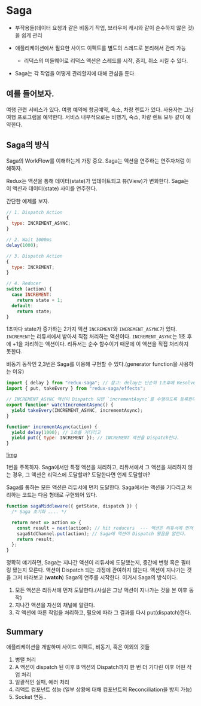 # Saga

- 부작용들(데이터 요청과 같은 비동기 작업, 브라우저 캐시와 같이 순수하지 않은 것)을 쉽게 관리

- 애플리케이션에서 필요한 사이드 이펙트를 별도의 스레드로 분리해서 관리 가능

  - 리덕스의 미들웨어로 리덕스 액션은 스레드를 시작, 중지, 취소 시킬 수 있다.

- Saga는 각 작업을 어떻게 관리할지에 대해 관심을 둔다.

## 예를 들어보자.

여행 관련 서비스가 있다. 여행 예약에 항공예약, 숙소, 차량 렌트가 있다. 사용자는 그냥 여행 프로그램을 예약한다. 서비스 내부적으로는 비행기, 숙소, 차량 렌트 모두 같이 예약한다.

## Saga의 방식

Saga의 WorkFlow를 이해하는게 가장 중요.
Saga는 액션을 연주하는 연주자처럼 이해하자.

Redux는 액션을 통해 데이터(state)가 업데이트되고 뷰(View)가 변화한다.
Saga는 이 액션과 데이터(state) 사이를 연주한다.

간단한 예제를 보자.

```js
// 1. Dispatch Action
{
  type: INCREMENT_ASYNC;
}

// 2. Wait 1000ms
delay(1000);

// 3. Dispatch Action
{
  type: INCREMENT;
}

// 4. Reducer
switch (action) {
  case INCREMENT:
    return state + 1;
  default:
    return state;
}
```

1초마다 state가 증가하는 2가지 액션 `INCREMENT`와 `INCREMENT_ASYNC`가 있다.
`INCREMENT`는 리듀서에서 받아서 직접 처리하는 액션이다.
`INCREMENT_ASYNC`는 1초 후에 +1을 처리하는 액션이다.
리듀서는 순수 함수이기 때문에 이 액션을 직접 처리하지 못한다.

비동기 동작인 2,3번은 Saga를 이용해 구현할 수 있다.(generator function을 사용하는 이유)

```js
import { delay } from "redux-saga"; // 참고: delay는 단순히 1초후에 Resolve가 되는 Promise다.
import { put, takeEvery } from "redux-saga/effects";

// INCREMENT_ASYNC 액션이 Dispatch 되면 `incrementAsync`를 수행하도록 등록한다.
export function* watchIncrementAsync() {
  yield takeEvery(INCREMENT_ASYNC, incrementAsync);
}

function* incrementAsync(action) {
  yield delay(1000); // 1초를 기다리고
  yield put({ type: INCREMENT }); // INCREMENT 액션을 Dispatch한다.
}
```

[!img](https://image.toast.com/aaaadh/real/2017/techblog/3%282%29.png)

1번을 주목하자.
Saga에서만 특정 액션을 처리하고, 리듀서에서 그 액션을 처리하지 않는 경우,
그 액션은 리덕스에 도달할까? 도달한다면 언제 도달할까?

Saga를 통하는 모든 액션은 리듀서에 먼저 도달한다.
Saga에서는 액션을 기다리고 처리하는 코드는 다음 형태로 구현되어 있다.

```js
function sagaMiddleware({ getState, dispatch }) {
  /* Saga 초기화 .... */

  return next => action => {
    const result = next(action); // hit reducers  --- 액션은 리듀서에 먼저 도달한다.
    sagaStdChannel.put(action); // Saga에 액션이 Dispatch 됐음을 알린다.
    return result;
  };
}
```

정확히 얘기하면, Saga는 지나간 액션이 리듀서에 도달했는지, 중간에 변형 혹은 필터링 됐는지 모른다.
액션이 Dispatch 되는 과정에 관여하지 않는다.
액션이 지나가는 것을 그저 바라보고 (**watch**) Saga의 연주를 시작한다. 이거시 Saga의 방식이다.

1. 모든 액션은 리듀서에 먼저 도달한다.(사실은 그냥 액션이 지나가는 것을 본 이후 동작)
2. 지나간 액션을 자신의 채널에 알린다.
3. 각 액션에 따른 작업을 처리하고, 필요에 따라 그 결과를 다시 put(dispatch)한다.

## Summary

애플리케이션을 개발하며 사이드 이펙트, 비동기, 혹은 이외의 것들

1. 병렬 처리
2. A 액션이 dispatch 된 이후 B 액션의 Dispatch까지 한 번 더 기다린 이후 어떤 작업 처리
3. 일괄적인 실패, 에러 처리
4. 리액트 컴포넌트 성능 (일부 상황에 대해 컴포넌트의 Reconciliation을 방지 가능)
5. Socket 연동..
